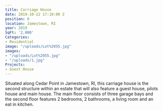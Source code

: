 ```yaml
---
title: Carriage House
date: 2019-10-22 17:10:00 Z
position: 6
location: Jamestown, RI
year: 2019
SqFt: '2,000'
Categories:
- Residential
image: "/uploads/Lot%2055.jpg"
images:
- "/uploads/Lot%2055.jpg"
- "/uploads/1.jpg"
Projects:
- Guest House
---
```


Situated along Cedar Point in Jamestown, RI, this carriage house is the second structure within an estate that will also feature a guest house, pilots house and main house. The main floor consists of three garage bays and the second floor features 2 bedrooms, 2 bathrooms, a living room and an eat in kitchen.